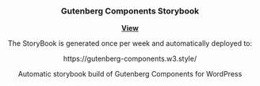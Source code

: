 
<h3 align="center">Gutenberg Components Storybook</h3>
<p align="center"><a href="https://gutenberg-components.w3.style/"><strong>View</strong></a></p>
<p align="center">The StoryBook is generated once per week and automatically deployed to:</p>

<p align="center">https://gutenberg-components.w3.style/</p>

<p align="center">Automatic storybook build of Gutenberg Components for WordPress</p>
